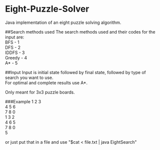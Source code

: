 # Eight-Puzzle-Solver
Java implementation of an eight puzzle solving algorithm.  

##Search methods used
The search methods used and their codes for the input are:  
BFS    - 1  
DFS    - 2  
IDDFS  - 3  
Greedy - 4  
A*     - 5  

##Input
Input is initial state followed by final state, followed by type of search you want to use.  
For optimal and complete results use A*.  
  
Only meant for 3x3 puzzle boards.

###Example
1 2 3  
4 5 6  
7 8 0  
1 3 2  
4 6 5  
7 8 0  
5  

or just put that in a file and use "$cat < file.txt | java EightSearch"
